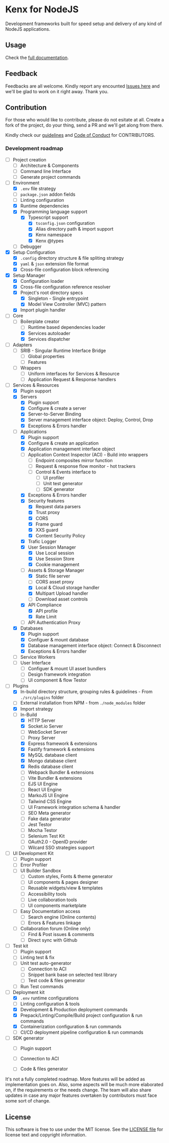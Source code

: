 # Kenx for NodeJS
Development frameworks built for speed setup and delivery of any kind of NodeJS applications.

## Usage
Check the [full documentation][].

Feedback
-------

Feedbacks are all welcome. Kindly report any encounted [Issues here][] and we'll be glad to work on it right away. Thank you.


Contribution
-------

For those who would like to contribute, please do not esitate at all. Create a fork of the project, do your thing, send a PR and we'll get along from there.

Kindly check our [guidelines](./CONTRIBUTING.md) and [Code of Conduct](./CODE_OF_CONDUCT.md) for CONTRIBUTORS.

### Development roadmap

- [ ] Project creation
  - [ ] Architecture & Components
  - [ ] Command line Interface
  - [ ] Generate project commands
- [ ] Environment
  - [x] `.env` file strategy
  - [ ] `package.json` addon fields
  - [ ] Linting configuration
  - [x] Runtime dependencies
  - [x] Programming language support
    - [x] Typescript support
      - [x] `tsconfig.json` configuration
      - [x] Alias directory path & import support
      - [x] Kenx namespace
      - [x] Kenx @types
  - [ ] Debugger
- [x] Setup Configuration
  - [x] `.config` directory structure & file spliting strategy
  - [x] `yaml` & `json` extension file format
  - [x] Cross-file configuration block referencing
- [x] Setup Manager
  - [x] Configuration loader
  - [x] Cross-file configuration reference resolver
  - [x] Project's root directory specs
    - [x] Singleton - Single entrypoint
    - [x] Model View Controller (MVC) pattern
  - [x] Import plugin handler
- [ ] Core
  - [ ] Boilerplate creator
    - [ ] Runtime based dependencies loader
    - [x] Services autoloader
    - [x] Services dispatcher
- [ ] Adapters
  - [ ] SRIB - Singular Runtime Interface Bridge
    - [ ] Global properties
    - [ ] Features
  - [ ] Wrappers
    - [ ] Uniform interfaces for Services & Resource
    - [ ] Application Request & Response handlers
- [ ] Services & Resources
  - [x] Plugin support
  - [x] Servers
    - [x] Plugin support
    - [x] Configure & create a server
    - [x] Server-to-Server Binding
    - [x] Server management interface object: Deploy, Control, Drop
    - [x] Exceptions & Errors handler
  - [ ] Applications
    - [x] Plugin support
    - [x] Configure & create an application
    - [x] Application management interface object
    - [ ] Application Context Inspector (ACI) - Build into wrappers
      - [ ] Endpoint composites mirror function
      - [ ] Request & response flow monitor - hot trackers
      - [ ] Control & Events interface to
        - [ ] UI profiler
        - [ ] Unit test generator
        - [ ] SDK generator
    - [x] Exceptions & Errors handler
    - [x] Security features
      - [x] Request data parsers
      - [x] Trust proxy
      - [x] CORS
      - [x] Frame guard
      - [x] XXS guard
      - [x] Content Security Policy
    - [x] Trafic Logger
    - [x] User Session Manager
      - [x] Use Local session
      - [x] Use Session Store
      - [x] Cookie management
    - [ ] Assets & Storage Manager
      - [x] Static file server
      - [ ] CORS asset proxy
      - [x] Local & Cloud storage handler
      - [x] Multipart Upload handler
      - [ ] Download asset controls
    - [x] API Compliance
      - [x] API profile
      - [x] Rate Limit
    - [ ] API Authentication Proxy
  - [x] Databases
    - [x] Plugin support
    - [x] Configuer & mount database
    - [x] Database management interface object: Connect & Disconnect
    - [x] Exceptions & Errors handler
  - [ ] Service Workers
  - [ ] User Interface
    - [ ] Configuer & mount UI asset bundlers
    - [ ] Design framework integration
    - [ ] UI component & flow Testor
- [ ] Plugins
  - [x] In-build directory structure, grouping rules & guidelines - From `./src/plugins` folder
  - [ ] External installation from NPM - from `./node_modules` folder
  - [x] Import strategy
  - [ ] In-Build
    - [x] HTTP Server
    - [x] Socket.io Server
    - [ ] WebSocket Server
    - [ ] Proxy Server
    - [x] Express framework & extensions
    - [x] Fastify framework & extensions
    - [x] MySQL database client
    - [x] Mongo database client
    - [x] Redis database client
    - [ ] Webpack Bundler & extensions
    - [ ] Vite Bundler & extensions
    - [ ] EJS UI Engine
    - [ ] React UI Engine
    - [ ] MarkoJS UI Engine
    - [ ] Tailwind CSS Engine
    - [ ] UI Framework integration schema & handler
    - [ ] SEO Meta generator
    - [ ] Fake data generator
    - [ ] Jest Testor
    - [ ] Mocha Testor
    - [ ] Selenium Test Kit
    - [ ] OAuth2.0 - OpenID provider
    - [ ] Wilcard SSO strategies support
- [ ] UI Development Kit
  - [ ] Plugin support
  - [ ] Error Profiler
  - [ ] UI Builder Sandbox
    - [ ] Custom styles, Fonts & theme generator
    - [ ] UI components & pages designer
    - [ ] Reusable widgets/view & templates
    - [ ] Accessibility tools
    - [ ] Live collaboration tools
    - [ ] UI components marketplate
  - [ ] Easy Documentation access
    - [ ] Search engine (Online contents)
    - [ ] Errors & Features linkage
  - [ ] Collaboration forum (Online only)
    - [ ] Find & Post issues & comments
    - [ ] Direct sync with Github
- [ ] Test kit
  - [ ] Plugin support
  - [ ] Linting test & fix
  - [ ] Unit test auto-generator
    - [ ] Connection to ACI
    - [ ] Snippet bank base on selected test library
    - [ ] Test code & files generator
  - [ ] Run Test commands
- [ ] Deployment kit
  - [x] `.env` runtime configurations
  - [ ] Linting configuration & tools
  - [x] Development & Production deployment commands
  - [x] Prepack/Linting/Compile/Build project configuration & run commands
  - [x] Containerization configuration & run commands
  - [ ] CI/CD deployment pipeline configuration & run commands
- [ ] SDK generator
  - [ ] Plugin support
  - [ ] Connection to ACI
  - [ ] Code & files generator


It's not a fully completed roadmap. More features will be added as implementation goes on. Also, some aspects will be much more elaborated on, if the requirements or the needs change. The team will also share updates in case any major features overtaken by contributors must face some sort of change.


License
-------

This software is free to use under the MIT license. See the [LICENSE file][] for license text and copyright information.

[LICENSE file]: https://github.com/ckenx/kenx-node/blob/master/LICENSE
[Issues here]: https://github.com/ckenx/kenx-node/issues
[full documentation]: https://kenx.webmicros.com/kenx-node
